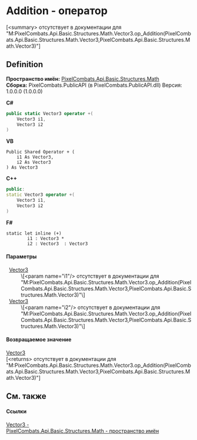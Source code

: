 # Addition - оператор


\[&lt;summary&gt; отсутствует в документации для "M:PixelCombats.Api.Basic.Structures.Math.Vector3.op_Addition(PixelCombats.Api.Basic.Structures.Math.Vector3,PixelCombats.Api.Basic.Structures.Math.Vector3)"\]



## Definition
**Пространство имён:** <a href="9a3afb53-d505-325f-0368-fcd870e41d3f">PixelCombats.Api.Basic.Structures.Math</a>  
**Сборка:** PixelCombats.PublicAPI (в PixelCombats.PublicAPI.dll) Версия: 1.0.0.0 (1.0.0.0)

**C#**
``` C#
public static Vector3 operator +(
	Vector3 i1,
	Vector3 i2
)
```
**VB**
``` VB
Public Shared Operator + ( 
	i1 As Vector3,
	i2 As Vector3
) As Vector3
```
**C++**
``` C++
public:
static Vector3 operator +(
	Vector3 i1, 
	Vector3 i2
)
```
**F#**
``` F#
static let inline (+)
        i1 : Vector3 * 
        i2 : Vector3  : Vector3
```



#### Параметры
<dl><dt>  <a href="7776e65d-9a2f-f15f-1c2a-0008e4e38cf7">Vector3</a></dt><dd>\[&lt;param name="i1"/&gt; отсутствует в документации для "M:PixelCombats.Api.Basic.Structures.Math.Vector3.op_Addition(PixelCombats.Api.Basic.Structures.Math.Vector3,PixelCombats.Api.Basic.Structures.Math.Vector3)"\]</dd><dt>  <a href="7776e65d-9a2f-f15f-1c2a-0008e4e38cf7">Vector3</a></dt><dd>\[&lt;param name="i2"/&gt; отсутствует в документации для "M:PixelCombats.Api.Basic.Structures.Math.Vector3.op_Addition(PixelCombats.Api.Basic.Structures.Math.Vector3,PixelCombats.Api.Basic.Structures.Math.Vector3)"\]</dd></dl>

#### Возвращаемое значение
<a href="7776e65d-9a2f-f15f-1c2a-0008e4e38cf7">Vector3</a>  
\[&lt;returns&gt; отсутствует в документации для "M:PixelCombats.Api.Basic.Structures.Math.Vector3.op_Addition(PixelCombats.Api.Basic.Structures.Math.Vector3,PixelCombats.Api.Basic.Structures.Math.Vector3)"\]

## См. также


#### Ссылки
<a href="7776e65d-9a2f-f15f-1c2a-0008e4e38cf7">Vector3 - </a>  
<a href="9a3afb53-d505-325f-0368-fcd870e41d3f">PixelCombats.Api.Basic.Structures.Math - пространство имён</a>  
